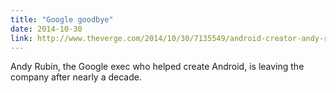 ```yaml
---
title: "Google goodbye"
date: 2014-10-30
link: http://www.theverge.com/2014/10/30/7135549/android-creator-andy-rubin-is-leaving-google
---
```

 Andy Rubin, the Google exec who helped create Android, is leaving the company after nearly a decade.

